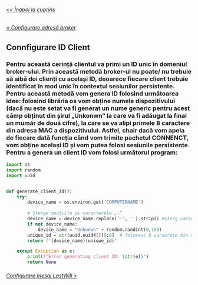 ###### [<< Înapoi la cuprins](../Cuprins.md)
###### [< Configurare adresă broker](03.%20Configurare%20adresă%20broker.md)
## Connfigurare ID Client
### Pentru această cerință clientul va primi un ID unic în domeniul broker-ului. Prin această metodă broker-ul nu poate/ nu trebuie să aibă doi clienți cu același ID, deoarece fiecare client trebuie identificat în mod unic în contextul sesiunilor persistente. Pentru această metodă vom genera ID folosind următoarea idee: folosind librăria os vom obține numele dispozitivului (dacă nu este setat va fi generat un nume generic pentru acest câmp obținut din șirul „Unkonwn” la care va fi adăugat la final un mumăr de două cifre), la care se va alipi primele 8 caractere din adresa MAC a dispozitivului. Astfel, chair dacă vom apela de fiecare dată funcția când vom trimite pachetul CONNENCT, vom obține același ID și vom putea folosi sesiunile persistente. Pentru a genera un client ID vom folosi următorul program:
```Python
import os
import random
import uuid


def generate_client_id():
    try:
        device_name = os.environ.get('COMPUTERNAME')
    
        # Șterge spațiile și caracterele „-”
        device_name = device_name.replace('-', '').strip() #șterg caracterul '-' din numele dispozitvului
        if not device_name:
            device_name = "Unkonwn" + random.randint(0,100)
        unique_id = str(uuid.uuid4())[:8]  # folosesc 8 caracrete din uuid
        return f"{device_name}{unique_id}"

    except Exception as e:
        print(f"Error generating client ID: {str(e)}")
        return None
```
###### [Configurare mesaj LastWill >](05.%20Configurare%20mesaj%20LastWill.md)
